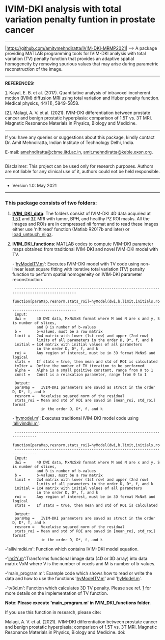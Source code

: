 # IVIM-DKI analysis with total variation penalty funtion in prostate cancer
---------------------------------------------------------------------------------

|<https://github.com/amitvmehndiratta/IVIM-DKI-MRMP2021>|
--> A package providing MATLAB programming tools for IVIM-DKI analysis with total
variation (TV) penalty function that provides an adaptive spatial homogeneity by 
removing spurious values that may arise during parametric reconstruction of the image.

---------------------------------------------------------------------------------
**REFERENCES:** 

[1](https://aapm.onlinelibrary.wiley.com/doi/abs/10.1002/mp.12520). Kayal, E. B. et al. (2017). Quantitative analysis of intravoxel 
incoherent motion (IVIM) diffusion MRI using total variation and Huber penalty function. 
Medical physics, 44(11), 5849-5858.

[2]. Malagi, A. V. et al. (2021). IVIM-DKI differentiation between prostate cancer 
and benign prostatic hyperplasia: comparison of 1.5T vs. 3T MRI. 
Magnetic Resonance Materials in Physics, Biology and Medicine.

---------------------------------------------------------------------------------
If you have any queries or suggestions about this package, kindly contact 
Dr. Amit Mehndiratta, Indian Institute of Technology Delhi, India. 

E-mail: <amehndiratta@cbme.iitd.ac.in>, <amit.mehndiratta@keble.oxon.org>.

---------------------------------------------------------------------------------
Disclaimer: This project can be used only for research purposes. Authors are not liable for any clinical use of it, authors could not be held responsible.

---------------------------------------------------------------------------------
- Version 1.0: May 2021
---------------------------------------------------------------------------------

### This package consists of two folders:

1. **[IVIM_DKI_data](https://github.com/amitvmehndiratta/IVIM-DKI-MRMP2021/tree/main/IVIM_DKI_data)**: The folders consist of IVIM-DKI 4D data acquried at [1.5T](https://github.com/amitvmehndiratta/IVIM-DKI-MRMP2021/tree/main/IVIM_DKI_data/IVIM_DKI_1_5T) and [3T](https://github.com/amitvmehndiratta/IVIM-DKI-MRMP2021/tree/main/IVIM_DKI_data/IVIM_DKI_3T) MRI with tumor, BPH, and healthy PZ ROI masks. All the images and ROIs are in compressed nii format and to read these images either use 'niftiread' function (Matlab R2017b and later) or [load_untouch_niigz](https://www.mathworks.com/matlabcentral/fileexchange/8797-tools-for-nifti-and-analyze-image).


2. **[IVIM_DKI_functions](https://github.com/amitvmehndiratta/IVIM-DKI-MRMP2021/tree/main/IVIM_DKI_functions)**: MATLAB codes to compute IVIM-DKI parameter maps obtained from 
traditional IVIM-DKI and novel IVIM-DKI model with TV. 

    -'[hyModelTV.m](https://github.com/amitvmehndiratta/IVIM-DKI-MRMP2021/blob/main/IVIM_DKI_functions/hyModelTV.m)': Executes IVIM-DKI model with TV code using non-linear least square fitting with iterative total variation (TV) penalty function to perform spatial homogeneity on IVIM-DKI parameter reconstruction.
    
        -----------------------------------------------------------------------------------------------
        function[paraMap,resnorm,stats_roi]=hyModel(dwi,b,limit,initials,roi,stats,tvIter,alpha,const)
        -----------------------------------------------------------------------------------------------
        Input:
        dwi =     4D DWI data, MxNxSxB format where M and N are x and y, S is number of slices, 
                  and B is number of b-values 
        b =       b-values, must be a row matrix
        limit =   2x4 matrix with lower (1st row) and upper (2nd row) 
                  limits of all parameters in the order D, D*, f, and k
        initial = 1x4 matrix with initial values of all parameters 
                  in the order D, D*, f, and k
        roi =     Any region of interest, must be in 3D format MxNxS and logical
        stats =   If stats = true, then mean and std of ROI is calculated
        tvIter =  Define the number of TV iteration to be performed
        alpha =   Alpha is a small positive constant, range from 0 to 1
        const =   Const is a relaxation parameter, range from 0 to 1

        Output:
        paraMap =   IVIM-DKI parameters are saved as struct in the order D, D*, f, and k
        resnorm =   Voxelwise squared norm of the residual
        stats_roi = Mean and std of ROI are saved in [mean_roi, std_roi] format
                    in the order D, D*, f, and k

    -'[hymodel.m](https://github.com/amitvmehndiratta/IVIM-DKI-MRMP2021/blob/main/IVIM_DKI_functions/hyModel.m)': Executes traditional IVIM-DKI model code using ['allivimdki.m'](https://github.com/amitvmehndiratta/IVIM-DKI-MRMP2021/blob/main/IVIM_DKI_functions/allivimdki.m).
    
        -----------------------------------------------------------------------------
        function[paraMap,resnorm,stats_roi]=hyModel(dwi,b,limit,initials,roi,stats)
        -----------------------------------------------------------------------------
        Input:
        dwi =     4D DWI data, MxNxSxB format where M and N are x and y, S is number of slices, 
                  and B is number of b-values 
        b =       b-values, must be a row matrix
        limit =   2x4 matrix with lower (1st row) and upper (2nd row) 
                  limits of all parameters in the order D, D*, f, and k
        initial = 1x4 matrix with initial values of all parameters 
                  in the order D, D*, f, and k
        roi =     Any region of interest, must be in 3D format MxNxS and logical
        stats =   If stats = true, then mean and std of ROI is calculated

        Output:
        paraMap =   IVIM-DKI parameters are saved as struct in the order D, D*, f, and k
        resnorm =   Voxelwise squared norm of the residual
        stats_roi = Mean and std of ROI are saved in [mean_roi, std_roi] format
                    in the order D, D*, f, and k

  -'allivimdki.m': Function which contains IVIM-DKI model equation.
  
  -'[im2Y.m](https://www.mathworks.com/matlabcentral/fileexchange/65579-ivim-model-fitting)':Transforms functional image data (4D or 3D array) into data matrix VxM where V is the number of voxels and M is number of b-values.

  -'main_program.m': Example code which shows how to read or write the data and how to use the functions '[hyModelTV.m](https://github.com/amitvmehndiratta/IVIM-DKI-MRMP2021/blob/main/IVIM_DKI_functions/hyModelTV.m)' and '[hyModel.m](https://github.com/amitvmehndiratta/IVIM-DKI-MRMP2021/blob/main/IVIM_DKI_functions/hyModel.m)'.

  -'tv3d.m': Function which calculates 3D TV penalty. Please see ref. [1](https://aapm.onlinelibrary.wiley.com/doi/abs/10.1002/mp.12520) for more details on the implementation of TV function.
  
**Note: Please execute 'main_program.m' in IVIM_DKI_functions folder.**


If you use this function in research, please cite:

Malagi, A. V. et al. (2021). IVIM-DKI differentiation between prostate cancer and benign prostatic hyperplasia: comparison of 1.5T vs. 3T MRI. Magnetic Resonance Materials in Physics, Biology and Medicine.
doi:
